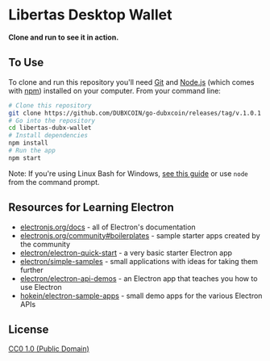 # Libertas Desktop Wallet

**Clone and run to see it in action.**

## To Use

To clone and run this repository you'll need [Git](https://git-scm.com) and [Node.js](https://nodejs.org/en/download/) (which comes with [npm](http://npmjs.com)) installed on your computer. From your command line:

```bash
# Clone this repository
git clone https://github.com/DUBXCOIN/go-dubxcoin/releases/tag/v.1.0.1
# Go into the repository
cd libertas-dubx-wallet
# Install dependencies
npm install
# Run the app
npm start
```

Note: If you're using Linux Bash for Windows, [see this guide](https://www.howtogeek.com/261575/how-to-run-graphical-linux-desktop-applications-from-windows-10s-bash-shell/) or use `node` from the command prompt.

## Resources for Learning Electron

- [electronjs.org/docs](https://electronjs.org/docs) - all of Electron's documentation
- [electronjs.org/community#boilerplates](https://electronjs.org/community#boilerplates) - sample starter apps created by the community
- [electron/electron-quick-start](https://github.com/electron/electron-quick-start) - a very basic starter Electron app
- [electron/simple-samples](https://github.com/electron/simple-samples) - small applications with ideas for taking them further
- [electron/electron-api-demos](https://github.com/electron/electron-api-demos) - an Electron app that teaches you how to use Electron
- [hokein/electron-sample-apps](https://github.com/hokein/electron-sample-apps) - small demo apps for the various Electron APIs

## License

[CC0 1.0 (Public Domain)](LICENSE.md)
